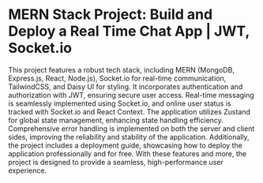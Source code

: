 # MERN Stack Project: Build and Deploy a Real Time Chat App | JWT, Socket.io



This project features a robust tech stack, including MERN (MongoDB, Express.js, React, Node.js), Socket.io for real-time communication, TailwindCSS, and Daisy UI for styling. It incorporates authentication and authorization with JWT, ensuring secure user access. Real-time messaging is seamlessly implemented using Socket.io, and online user status is tracked with Socket.io and React Context. The application utilizes Zustand for global state management, enhancing state handling efficiency. Comprehensive error handling is implemented on both the server and client sides, improving the reliability and stability of the application. Additionally, the project includes a deployment guide, showcasing how to deploy the application professionally and for free. With these features and more, the project is designed to provide a seamless, high-performance user experience.

